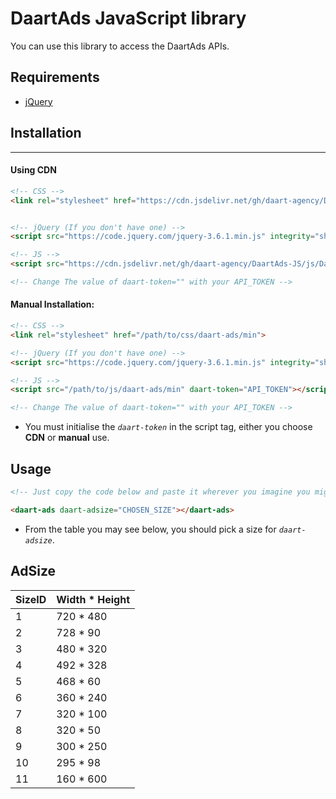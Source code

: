 # DaartAds JavaScript library
You can use this library to access the DaartAds APIs.

## Requirements
- [jQuery](https://jquery.com/)

## Installation
----

#### Using CDN
```html
<!-- CSS -->
<link rel="stylesheet" href="https://cdn.jsdelivr.net/gh/daart-agency/DaartAds-JS/css/DaartAds.min.css">


<!-- jQuery (If you don't have one) -->
<script src="https://code.jquery.com/jquery-3.6.1.min.js" integrity="sha256-o88AwQnZB+VDvE9tvIXrMQaPlFFSUTR+nldQm1LuPXQ=" crossorigin="anonymous"></script>

<!-- JS -->
<script src="https://cdn.jsdelivr.net/gh/daart-agency/DaartAds-JS/js/DaartAds.min.js" daart-token="API_TOKEN"></script>

<!-- Change The value of daart-token="" with your API_TOKEN -->

```

#### Manual Installation:
```html
<!-- CSS -->
<link rel="stylesheet" href="/path/to/css/daart-ads/min">

<!-- jQuery (If you don't have one) -->
<script src="https://code.jquery.com/jquery-3.6.1.min.js" integrity="sha256-o88AwQnZB+VDvE9tvIXrMQaPlFFSUTR+nldQm1LuPXQ=" crossorigin="anonymous"></script>

<!-- JS -->
<script src="/path/to/js/daart-ads/min" daart-token="API_TOKEN"></script>

<!-- Change The value of daart-token="" with your API_TOKEN -->

```

- You must initialise the _```daart-token```_ in the script tag, either you choose **CDN** or **manual** use.

## Usage

```html
<!-- Just copy the code below and paste it wherever you imagine you might need to utilise our API. -->

<daart-ads daart-adsize="CHOSEN_SIZE"></daart-ads>
```
- From the table you may see below, you should pick a size for _```daart-adsize```_.

## AdSize
| SizeID | Width * Height |
|--------|----------------|
| 1  | 720 * 480 |
| 2  | 728 * 90  |
| 3  | 480 * 320 |
| 4  | 492 * 328 |
| 5  | 468 * 60  |
| 6  | 360 * 240 |
| 7  | 320 * 100 |
| 8  | 320 * 50  |
| 9  | 300 * 250 |
| 10 | 295 * 98  |
| 11 | 160 * 600 |